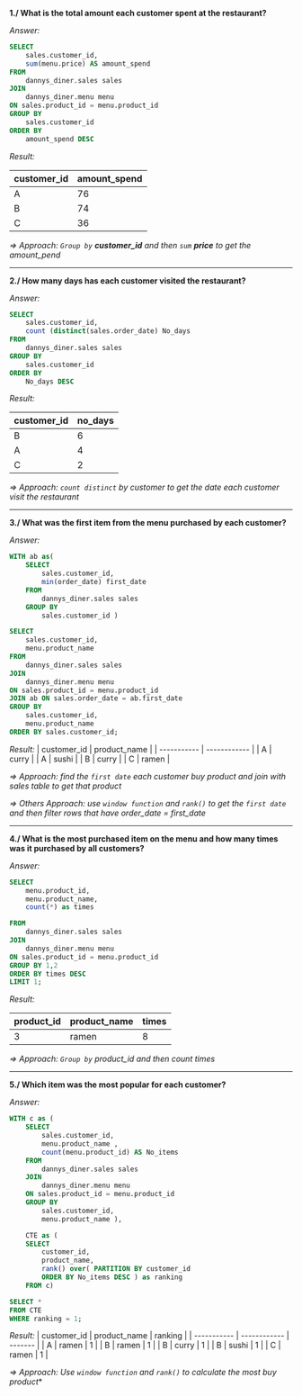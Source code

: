 **1./ What is the total amount each customer spent at the restaurant?**

*Answer:*
````sql
SELECT 
    sales.customer_id, 
    sum(menu.price) AS amount_spend
FROM 
    dannys_diner.sales sales 
JOIN 
    dannys_diner.menu menu
ON sales.product_id = menu.product_id
GROUP BY 
    sales.customer_id
ORDER BY 
    amount_spend DESC
````
*Result:*

| customer_id | amount_spend |
| ----------- | ------------ |
| A           | 76           |
| B           | 74           |
| C           | 36           |

*=> Approach: `Group by` **customer_id** and then `sum` **price** to get the amount_pend*
***
**2./ How many days has each customer visited the restaurant?**

*Answer:*

````sql
SELECT 
    sales.customer_id, 
    count (distinct(sales.order_date) No_days
FROM 
    dannys_diner.sales sales 
GROUP BY 
    sales.customer_id
ORDER BY 
    No_days DESC
````
*Result:*

| customer_id | no_days |
| ----------- | ------- |
| B           | 6       |
| A           | 4       |
| C           | 2       |

*=> Approach: `count distinct` by customer to get the date each customer visit the restaurant*
***
**3./ What was the first item from the menu purchased by each customer?**

*Answer:*

````sql
WITH ab as(
    SELECT 
        sales.customer_id, 
        min(order_date) first_date
    FROM 
        dannys_diner.sales sales
    GROUP BY 
        sales.customer_id )

SELECT 
    sales.customer_id, 
    menu.product_name
FROM 
    dannys_diner.sales sales 
JOIN 
    dannys_diner.menu menu
ON sales.product_id = menu.product_id
JOIN ab ON sales.order_date = ab.first_date
GROUP BY 
    sales.customer_id, 
    menu.product_name
ORDER BY sales.customer_id;
````
*Result:*
| customer_id | product_name |
| ----------- | ------------ |
| A           | curry        |
| A           | sushi        |
| B           | curry        |
| C           | ramen        |

*=> Approach: find the `first date` each customer buy product and join with sales table to get that product*

*=> Others Approach: use `window function` and `rank()` to get the `first date` and then filter rows that have order_date = first_date*
***
**4./  What is the most purchased item on the menu and how many times was it purchased by all customers?**

*Answer:*
````sql
SELECT 
	menu.product_id,
    menu.product_name,
    count(*) as times

FROM 
    dannys_diner.sales sales
JOIN 
    dannys_diner.menu menu
ON sales.product_id = menu.product_id
GROUP BY 1,2
ORDER BY times DESC
LIMIT 1;
````

*Result:*

| product_id | product_name | times |
| ---------- | ------------ | ----- |
| 3          | ramen        | 8     |

*=> Approach: `Group by` product_id and then count times*
***
**5./ Which item was the most popular for each customer?**

*Answer:*
````sql
WITH c as (
    SELECT 
        sales.customer_id, 
        menu.product_name ,
        count(menu.product_id) AS No_items
    FROM 
        dannys_diner.sales sales 
    JOIN 
        dannys_diner.menu menu
    ON sales.product_id = menu.product_id
    GROUP BY 
        sales.customer_id, 
        menu.product_name ),

    CTE as (
    SELECT 
        customer_id, 
        product_name, 
        rank() over( PARTITION BY customer_id 
        ORDER BY No_items DESC ) as ranking
    FROM c)

SELECT * 
FROM CTE
WHERE ranking = 1;
````

*Result:*
| customer_id | product_name | ranking |
| ----------- | ------------ | ------- |
| A           | ramen        | 1       |
| B           | ramen        | 1       |
| B           | curry        | 1       |
| B           | sushi        | 1       |
| C           | ramen        | 1       |

*=> Approach: Use `window function` and `rank()` to calculate the most buy product**

